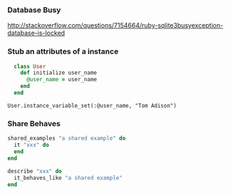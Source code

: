 ### Database Busy

http://stackoverflow.com/questions/7154664/ruby-sqlite3busyexception-database-is-locked

### Stub an attributes of a instance

```ruby
  class User
    def initialize user_name
      @user_name = user_name
    end
  end
```

`User.instance_variable_set(:@user_name, "Tom Adison")`

### Share Behaves

```ruby
shared_examples "a shared example" do
  it "xxx" do
  end
end

describe "xxx" do
  it_behaves_like "a shared example"
end
```

